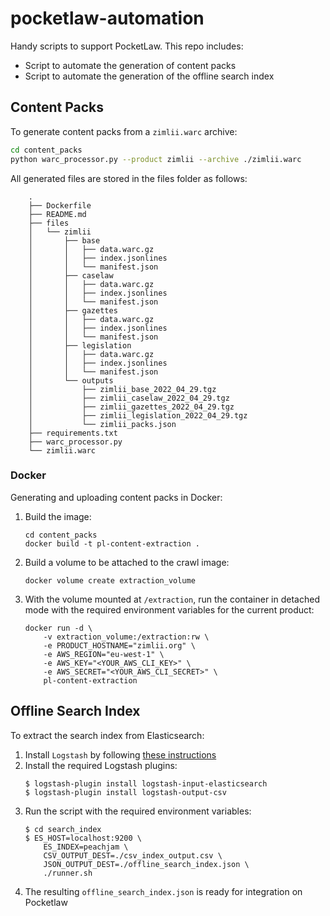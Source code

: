 # pocketlaw-automation

Handy scripts to support PocketLaw. This repo includes:
* Script to automate the generation of content packs
* Script to automate the generation of the offline search index

## Content Packs

To generate content packs from a `zimlii.warc` archive:

```bash
cd content_packs
python warc_processor.py --product zimlii --archive ./zimlii.warc
```

All generated files are stored in the files folder as follows:

```
    .
    ├── Dockerfile
    ├── README.md
    ├── files
    │   └── zimlii
    │       ├── base
    │       │   ├── data.warc.gz
    │       │   ├── index.jsonlines
    │       │   └── manifest.json
    │       ├── caselaw
    │       │   ├── data.warc.gz
    │       │   ├── index.jsonlines
    │       │   └── manifest.json
    │       ├── gazettes
    │       │   ├── data.warc.gz
    │       │   ├── index.jsonlines
    │       │   └── manifest.json
    │       ├── legislation
    │       │   ├── data.warc.gz
    │       │   ├── index.jsonlines
    │       │   └── manifest.json
    │       └── outputs
    │           ├── zimlii_base_2022_04_29.tgz
    │           ├── zimlii_caselaw_2022_04_29.tgz
    │           ├── zimlii_gazettes_2022_04_29.tgz
    │           ├── zimlii_legislation_2022_04_29.tgz
    │           └── zimlii_packs.json
    ├── requirements.txt
    ├── warc_processor.py
    └── zimlii.warc
```

### Docker

Generating and uploading content packs in Docker:

1. Build the image:
    ```
    cd content_packs
    docker build -t pl-content-extraction .
    ```

2. Build a volume to be attached to the crawl image:
    ```
    docker volume create extraction_volume
    ```

3. With the volume mounted at `/extraction`, run the container in detached mode with the required environment variables for the current product:
    ```
    docker run -d \
        -v extraction_volume:/extraction:rw \
        -e PRODUCT_HOSTNAME="zimlii.org" \
        -e AWS_REGION="eu-west-1" \
        -e AWS_KEY="<YOUR_AWS_CLI_KEY>" \
        -e AWS_SECRET="<YOUR_AWS_CLI_SECRET>" \
        pl-content-extraction
    ```

## Offline Search Index

To extract the search index from Elasticsearch:
1. Install `Logstash` by following [these instructions](https://www.elastic.co/guide/en/logstash/7.17/installing-logstash.html)
2. Install the required Logstash plugins:
    ```
    $ logstash-plugin install logstash-input-elasticsearch
    $ logstash-plugin install logstash-output-csv 
    ```
3. Run the script with the required environment variables:
    ```
    $ cd search_index
    $ ES_HOST=localhost:9200 \
        ES_INDEX=peachjam \
        CSV_OUTPUT_DEST=./csv_index_output.csv \
        JSON_OUTPUT_DEST=./offline_search_index.json \
        ./runner.sh
    ```
4. The resulting `offline_search_index.json` is ready for integration on Pocketlaw
